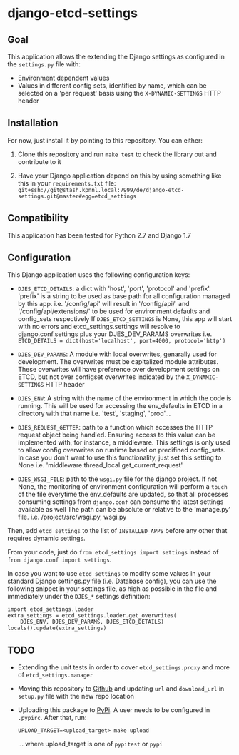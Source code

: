 # django-etcd-settings

## Goal

This application allows the extending the Django settings as configured in the
`settings.py` file with:

* Environment dependent values
* Values in different config sets, identified by name, which can be selected on
  a 'per request' basis using the `X-DYNAMIC-SETTINGS` HTTP header

## Installation

For now, just install it by pointing to this repository. You can either:

1. Clone this repository and run `make test` to check the library out and
   contribute to it

2. Have your Django application depend on this by using something like this in
   your `requirements.txt` file:
   `git+ssh://git@stash.kpnnl.local:7999/de/django-etcd-settings.git@master#egg=etcd_settings`


## Compatibility

This application has been tested for Python 2.7 and Django 1.7

## Configuration

This Django application uses the following configuration keys:

* `DJES_ETCD_DETAILS`: a dict with 'host', 'port', 'protocol' and 'prefix'.
    'prefix' is a string to be used as base path for all configuration
    managed by this app.
    i.e. '/config/api' will result in '/config/api/<ENV>' and
    '/config/api/extensions/' to be used for environment defaults and
    config_sets respectively
    If `DJES_ETCD_SETTINGS` is None, this app will start with no errors and
    etcd_settings.settings will resolve to django.conf.settings plus your
    DJES_DEV_PARAMS overwrites
    i.e. `ETCD_DETAILS = dict(host='localhost', port=4000, protocol='http')`

* `DJES_DEV_PARAMS`: A module with local overwrites, genarally used for
    development. The overwrites must be capitalized module attributes.
    These overwrites will have preference over development settings on ETCD,
    but not over configset overwrites indicated by the `X_DYNAMIC-SETTINGS`
    HTTP header

* `DJES_ENV`: A string with the name of the environment in which the code is
    running. This will be used for accessing the env_defaults in
    ETCD in a directory with that name
    i.e. 'test', 'staging', 'prod'...

* `DJES_REQUEST_GETTER`: path to a function which accesses the HTTP request
    object being handled. Ensuring access to this value can be implemented
    with, for instance, a middleware.  This settings is only used to allow
    config overwrites on runtime based on predifined config_sets. In case you
    don't want to use this functionality, just set this setting to None
    i.e. 'middleware.thread_local.get_current_request'

* `DJES_WSGI_FILE`: path to the `wsgi.py` file for the django
    project. If not None, the monitoring of environment configuration will
    perform a `touch` of the file everytime the env_defaults are updated, so
    that all processes consuming settings from `django.conf` can consume the
    latest settings available as well
    The path can be absolute or relative to the 'manage.py' file.
    i.e. /project/src/wsgi.py, wsgi.py

Then, add `etcd_settings` to the list of `INSTALLED_APPS` before any other that
requires dynamic settings.

From your code, just do `from etcd_settings import settings` instead of `from
django.conf import settings`.

In case you want to use `etcd_settings` to modify some values in your standard
Django settings.py file (i.e. Database config), you can use the following
snippet in your settings file, as high as possible in the file and immediately
under the `DJES_*` settings definition:

```
import etcd_settings.loader
extra_settings = etcd_settings.loader.get_overwrites(
    DJES_ENV, DJES_DEV_PARAMS, DJES_ETCD_DETAILS)
locals().update(extra_settings)
```

## TODO

* Extending the unit tests in order to cover `etcd_settings.proxy` and more of
  `etcd_settings.manager`

* Moving this repository to [Github](http://www.github.com) and updating `url`
  and `download_url` in `setup.py` file with the new repo location

* Uploading this package to [PyPi](https://pypi.python.org). A user needs to be
  configured in `.pypirc`. After that, run:
  ```
  UPLOAD_TARGET=<upload_target> make upload
  ```
  ... where upload_target is one of `pypitest` or `pypi`
